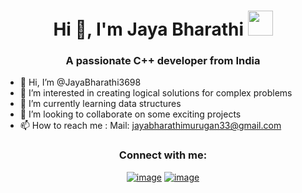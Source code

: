 <h1 align="center">Hi 👋, I'm Jaya Bharathi <img height="40" src="https://emoji.gg/assets/emoji/7333-parrotdance.gif"></h1>
<h3 align="center">A passionate C++ developer from India</h3>


- 👋 Hi, I’m @JayaBharathi3698
- 👀 I’m interested in creating logical solutions for complex problems
- 🌱 I’m currently learning data structures
- 💞️ I’m looking to collaborate on some exciting projects
- 📫 How to reach me : Mail: jayabharathimurugan33@gmail.com


<h3 align="center">Connect with me:</h3>
<div align="center">

[![image](https://img.shields.io/badge/LinkedIn-0077B5?style=for-the-badge&logo=linkedin&logoColor=white)](https://www.linkedin.com/in/jaya-bharathi-m-983701106/)
[![image](https://img.shields.io/badge/Gmail-D14836?style=for-the-badge&logo=gmail&logoColor=white)](mailto:jayabharathi3698@gmail.com)
  
  
